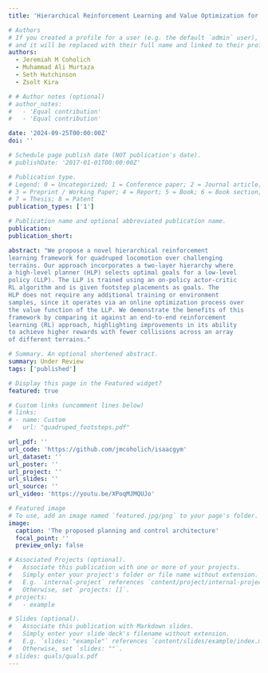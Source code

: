 ```yaml
---
title: 'Hierarchical Reinforcement Learning and Value Optimization for Challenging Quadruped Locomotion'

# Authors
# If you created a profile for a user (e.g. the default `admin` user), write the username (folder name) here
# and it will be replaced with their full name and linked to their profile.
authors:
  - Jeremiah M Coholich
  - Muhammad Ali Murtaza
  - Seth Hutchinson
  - Zsolt Kira

# # Author notes (optional)
# author_notes:
#   - 'Equal contribution'
#   - 'Equal contribution'

date: '2024-09-25T00:00:00Z'
doi: ''

# Schedule page publish date (NOT publication's date).
# publishDate: '2017-01-01T00:00:00Z'

# Publication type.
# Legend: 0 = Uncategorized; 1 = Conference paper; 2 = Journal article;
# 3 = Preprint / Working Paper; 4 = Report; 5 = Book; 6 = Book section;
# 7 = Thesis; 8 = Patent
publication_types: ['1']

# Publication name and optional abbreviated publication name.
publication:
publication_short:

abstract: "We propose a novel hierarchical reinforcement
learning framework for quadruped locomotion over challenging
terrains. Our approach incorporates a two-layer hierarchy where
a high-level planner (HLP) selects optimal goals for a low-level
policy (LLP). The LLP is trained using an on-policy actor-critic
RL algorithm and is given footstep placements as goals. The
HLP does not require any additional training or environment
samples, since it operates via an online optimization process over
the value function of the LLP. We demonstrate the benefits of this
framework by comparing it against an end-to-end reinforcement
learning (RL) approach, highlighting improvements in its ability
to achieve higher rewards with fewer collisions across an array
of different terrains."

# Summary. An optional shortened abstract.
summary: Under Review
tags: ['published']

# Display this page in the Featured widget?
featured: true

# Custom links (uncomment lines below)
# links:
# - name: Custom
#   url: "quadruped_footsteps.pdf"

url_pdf: ''
url_code: 'https://github.com/jmcoholich/isaacgym'
url_dataset: ''
url_poster: ''
url_project: ''
url_slides: ''
url_source: ''
url_video: 'https://youtu.be/XPoqMJMQUJo'

# Featured image
# To use, add an image named `featured.jpg/png` to your page's folder.
image:
  caption: 'The proposed planning and control architecture'
  focal_point: ''
  preview_only: false

# Associated Projects (optional).
#   Associate this publication with one or more of your projects.
#   Simply enter your project's folder or file name without extension.
#   E.g. `internal-project` references `content/project/internal-project/index.md`.
#   Otherwise, set `projects: []`.
# projects:
#   - example

# Slides (optional).
#   Associate this publication with Markdown slides.
#   Simply enter your slide deck's filename without extension.
#   E.g. `slides: "example"` references `content/slides/example/index.md`.
#   Otherwise, set `slides: ""`.
# slides: quals/quals.pdf
---
```


<!-- {{% callout note %}}
Click the _Cite_ button above to demo the feature to enable visitors to import publication metadata into their reference management software.
{{% /callout %}}

{{% callout note %}}
Create your slides in Markdown - click the _Slides_ button to check out the example.
{{% /callout %}}

Supplementary notes can be added here, including [code, math, and images](https://wowchemy.com/docs/writing-markdown-latex/). -->
